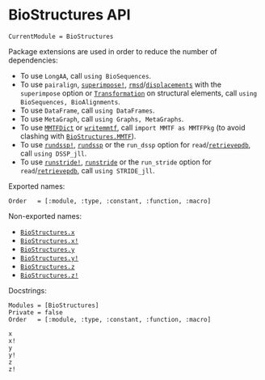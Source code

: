 # BioStructures API

```@meta
CurrentModule = BioStructures
```

Package extensions are used in order to reduce the number of dependencies:
- To use `LongAA`, call `using BioSequences`.
- To use `pairalign`, [`superimpose!`](@ref), [`rmsd`](@ref)/[`displacements`](@ref) with the `superimpose` option or [`Transformation`](@ref) on structural elements, call `using BioSequences, BioAlignments`.
- To use `DataFrame`, call `using DataFrames`.
- To use `MetaGraph`, call `using Graphs, MetaGraphs`.
- To use [`MMTFDict`](@ref) or [`writemmtf`](@ref), call `import MMTF as MMTFPkg` (to avoid clashing with [`BioStructures.MMTF`](@ref)).
- To use [`rundssp!`](@ref), [`rundssp`](@ref) or the `run_dssp` option for `read`/[`retrievepdb`](@ref), call `using DSSP_jll`.
- To use [`runstride!`](@ref), [`runstride`](@ref) or the `run_stride` option for `read`/[`retrievepdb`](@ref), call `using STRIDE_jll`.

Exported names:
```@index
Order   = [:module, :type, :constant, :function, :macro]
```

Non-exported names:
- [`BioStructures.x`](@ref)
- [`BioStructures.x!`](@ref)
- [`BioStructures.y`](@ref)
- [`BioStructures.y!`](@ref)
- [`BioStructures.z`](@ref)
- [`BioStructures.z!`](@ref)

Docstrings:
```@autodocs
Modules = [BioStructures]
Private = false
Order   = [:module, :type, :constant, :function, :macro]
```
```@docs
x
x!
y
y!
z
z!
```
